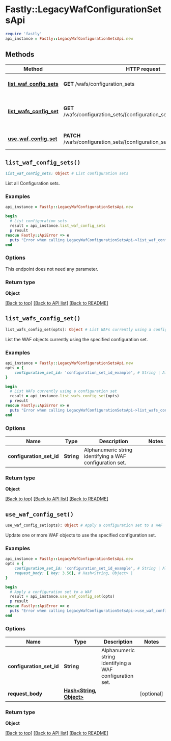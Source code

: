 # Fastly::LegacyWafConfigurationSetsApi


```ruby
require 'fastly'
api_instance = Fastly::LegacyWafConfigurationSetsApi.new
```

## Methods

| Method | HTTP request | Description |
| ------ | ------------ | ----------- |
| [**list_waf_config_sets**](LegacyWafConfigurationSetsApi.md#list_waf_config_sets) | **GET** /wafs/configuration_sets | List configuration sets |
| [**list_wafs_config_set**](LegacyWafConfigurationSetsApi.md#list_wafs_config_set) | **GET** /wafs/configuration_sets/{configuration_set_id}/relationships/wafs | List WAFs currently using a configuration set |
| [**use_waf_config_set**](LegacyWafConfigurationSetsApi.md#use_waf_config_set) | **PATCH** /wafs/configuration_sets/{configuration_set_id}/relationships/wafs | Apply a configuration set to a WAF |


## `list_waf_config_sets()`

```ruby
list_waf_config_sets: Object # List configuration sets
```

List all Configuration sets.

### Examples

```ruby
api_instance = Fastly::LegacyWafConfigurationSetsApi.new

begin
  # List configuration sets
  result = api_instance.list_waf_config_sets
  p result
rescue Fastly::ApiError => e
  puts "Error when calling LegacyWafConfigurationSetsApi->list_waf_config_sets: #{e}"
end
```

### Options

This endpoint does not need any parameter.

### Return type

**Object**

[[Back to top]](#) [[Back to API list]](../../README.md#endpoints)
[[Back to README]](../../README.md)
## `list_wafs_config_set()`

```ruby
list_wafs_config_set(opts): Object # List WAFs currently using a configuration set
```

List the WAF objects currently using the specified configuration set.

### Examples

```ruby
api_instance = Fastly::LegacyWafConfigurationSetsApi.new
opts = {
    configuration_set_id: 'configuration_set_id_example', # String | Alphanumeric string identifying a WAF configuration set.
}

begin
  # List WAFs currently using a configuration set
  result = api_instance.list_wafs_config_set(opts)
  p result
rescue Fastly::ApiError => e
  puts "Error when calling LegacyWafConfigurationSetsApi->list_wafs_config_set: #{e}"
end
```

### Options

| Name | Type | Description | Notes |
| ---- | ---- | ----------- | ----- |
| **configuration_set_id** | **String** | Alphanumeric string identifying a WAF configuration set. |  |

### Return type

**Object**

[[Back to top]](#) [[Back to API list]](../../README.md#endpoints)
[[Back to README]](../../README.md)
## `use_waf_config_set()`

```ruby
use_waf_config_set(opts): Object # Apply a configuration set to a WAF
```

Update one or more WAF objects to use the specified configuration set.

### Examples

```ruby
api_instance = Fastly::LegacyWafConfigurationSetsApi.new
opts = {
    configuration_set_id: 'configuration_set_id_example', # String | Alphanumeric string identifying a WAF configuration set.
    request_body: { key: 3.56}, # Hash<String, Object> | 
}

begin
  # Apply a configuration set to a WAF
  result = api_instance.use_waf_config_set(opts)
  p result
rescue Fastly::ApiError => e
  puts "Error when calling LegacyWafConfigurationSetsApi->use_waf_config_set: #{e}"
end
```

### Options

| Name | Type | Description | Notes |
| ---- | ---- | ----------- | ----- |
| **configuration_set_id** | **String** | Alphanumeric string identifying a WAF configuration set. |  |
| **request_body** | [**Hash&lt;String, Object&gt;**](Object.md) |  | [optional] |

### Return type

**Object**

[[Back to top]](#) [[Back to API list]](../../README.md#endpoints)
[[Back to README]](../../README.md)
